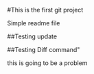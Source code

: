 #This is the first git project

Simple readme file

##Testing update


##Testing Diff command"

this is going to be a problem